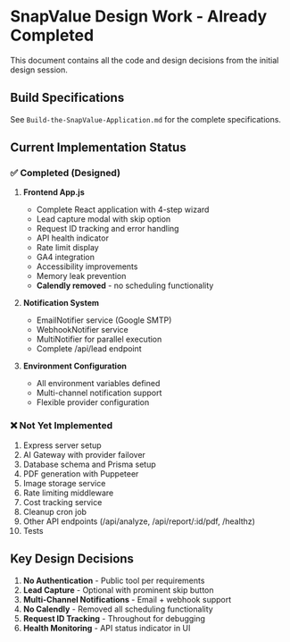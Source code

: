 # SnapValue Design Work - Already Completed

This document contains all the code and design decisions from the initial design session.

## Build Specifications
See `Build-the-SnapValue-Application.md` for the complete specifications.

## Current Implementation Status

### ✅ Completed (Designed)
1. **Frontend App.js**
   - Complete React application with 4-step wizard
   - Lead capture modal with skip option
   - Request ID tracking and error handling
   - API health indicator
   - Rate limit display
   - GA4 integration
   - Accessibility improvements
   - Memory leak prevention
   - **Calendly removed** - no scheduling functionality

2. **Notification System**
   - EmailNotifier service (Google SMTP)
   - WebhookNotifier service
   - MultiNotifier for parallel execution
   - Complete /api/lead endpoint

3. **Environment Configuration**
   - All environment variables defined
   - Multi-channel notification support
   - Flexible provider configuration

### ❌ Not Yet Implemented
1. Express server setup
2. AI Gateway with provider failover
3. Database schema and Prisma setup
4. PDF generation with Puppeteer
5. Image storage service
6. Rate limiting middleware
7. Cost tracking service
8. Cleanup cron job
9. Other API endpoints (/api/analyze, /api/report/:id/pdf, /healthz)
10. Tests

## Key Design Decisions

1. **No Authentication** - Public tool per requirements
2. **Lead Capture** - Optional with prominent skip button
3. **Multi-Channel Notifications** - Email + webhook support
4. **No Calendly** - Removed all scheduling functionality
5. **Request ID Tracking** - Throughout for debugging
6. **Health Monitoring** - API status indicator in UI